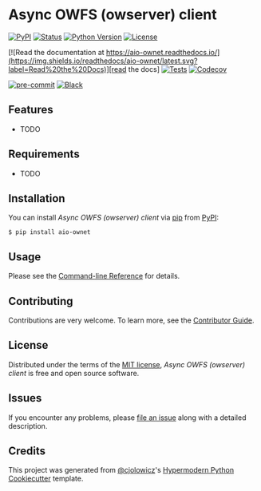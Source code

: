 # Async OWFS (owserver) client

[![PyPI](https://img.shields.io/pypi/v/aio-ownet.svg)][pypi_]
[![Status](https://img.shields.io/pypi/status/aio-ownet.svg)][status]
[![Python Version](https://img.shields.io/pypi/pyversions/aio-ownet)][python version]
[![License](https://img.shields.io/pypi/l/aio-ownet)][license]

[![Read the documentation at https://aio-ownet.readthedocs.io/](https://img.shields.io/readthedocs/aio-ownet/latest.svg?label=Read%20the%20Docs)][read the docs]
[![Tests](https://github.com/hacf-fr/aio-ownet/workflows/Tests/badge.svg)][tests]
[![Codecov](https://codecov.io/gh/hacf-fr/aio-ownet/branch/main/graph/badge.svg)][codecov]

[![pre-commit](https://img.shields.io/badge/pre--commit-enabled-brightgreen?logo=pre-commit&logoColor=white)][pre-commit]
[![Black](https://img.shields.io/badge/code%20style-black-000000.svg)][black]

[pypi_]: https://pypi.org/project/aio-ownet/
[status]: https://pypi.org/project/aio-ownet/
[python version]: https://pypi.org/project/aio-ownet
[read the docs]: https://aio-ownet.readthedocs.io/
[tests]: https://github.com/hacf-fr/aio-ownet/actions?workflow=Tests
[codecov]: https://app.codecov.io/gh/hacf-fr/aio-ownet
[pre-commit]: https://github.com/pre-commit/pre-commit
[black]: https://github.com/psf/black

## Features

- TODO

## Requirements

- TODO

## Installation

You can install _Async OWFS (owserver) client_ via [pip] from [PyPI]:

```console
$ pip install aio-ownet
```

## Usage

Please see the [Command-line Reference] for details.

## Contributing

Contributions are very welcome.
To learn more, see the [Contributor Guide].

## License

Distributed under the terms of the [MIT license][license],
_Async OWFS (owserver) client_ is free and open source software.

## Issues

If you encounter any problems,
please [file an issue] along with a detailed description.

## Credits

This project was generated from [@cjolowicz]'s [Hypermodern Python Cookiecutter] template.

[@cjolowicz]: https://github.com/cjolowicz
[pypi]: https://pypi.org/
[hypermodern python cookiecutter]: https://github.com/cjolowicz/cookiecutter-hypermodern-python
[file an issue]: https://github.com/hacf-fr/aio-ownet/issues
[pip]: https://pip.pypa.io/

<!-- github-only -->

[license]: https://github.com/hacf-fr/aio-ownet/blob/main/LICENSE
[contributor guide]: https://github.com/hacf-fr/aio-ownet/blob/main/CONTRIBUTING.md
[command-line reference]: https://aio-ownet.readthedocs.io/en/latest/usage.html
